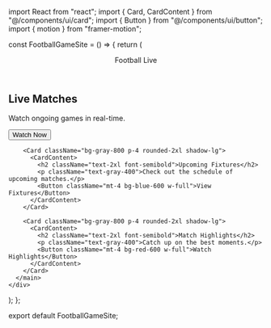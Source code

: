 import React from "react";
import { Card, CardContent } from "@/components/ui/card";
import { Button } from "@/components/ui/button";
import { motion } from "framer-motion";

const FootballGameSite = () => {
  return (
    <div className="min-h-screen bg-gray-900 text-white p-4">
      <header className="text-center text-4xl font-bold p-6">Football Live</header>
      <main className="grid grid-cols-1 md:grid-cols-3 gap-6">
        <Card className="bg-gray-800 p-4 rounded-2xl shadow-lg">
          <CardContent>
            <h2 className="text-2xl font-semibold">Live Matches</h2>
            <p className="text-gray-400">Watch ongoing games in real-time.</p>
            <Button className="mt-4 bg-green-600 w-full">Watch Now</Button>
          </CardContent>
        </Card>

        <Card className="bg-gray-800 p-4 rounded-2xl shadow-lg">
          <CardContent>
            <h2 className="text-2xl font-semibold">Upcoming Fixtures</h2>
            <p className="text-gray-400">Check out the schedule of upcoming matches.</p>
            <Button className="mt-4 bg-blue-600 w-full">View Fixtures</Button>
          </CardContent>
        </Card>

        <Card className="bg-gray-800 p-4 rounded-2xl shadow-lg">
          <CardContent>
            <h2 className="text-2xl font-semibold">Match Highlights</h2>
            <p className="text-gray-400">Catch up on the best moments.</p>
            <Button className="mt-4 bg-red-600 w-full">Watch Highlights</Button>
          </CardContent>
        </Card>
      </main>
    </div>
  );
};

export default FootballGameSite;
